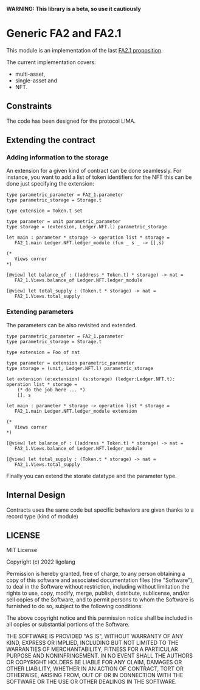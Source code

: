 **WARNING: This library is a beta, so use it cautiously**

# Generic FA2 and FA2.1

This module is an implementation of the last [FA2.1 proposition](https://hackmd.io/eOQdbL1MRlW62M6l6Tjp1Q#).

The current implementation covers:

- multi-asset,
- single-asset and
- NFT.

## Constraints

The code has been designed for the protocol LIMA.

## Extending the contract

### Adding information to the storage

An extension for a given kind of contract can be done seamlessly. For instance, you want to add a
list of token identifiers for the NFT this can be done just specifying the extension:

```ligolang
type parametric_parameter = FA2_1.parameter
type parametric_storage = Storage.t

type extension = Token.t set

type parameter = unit parametric_parameter
type storage = (extension, Ledger.NFT.l) parametric_storage

let main : parameter * storage -> operation list * storage =
   FA2_1.main Ledger.NFT.ledger_module (fun _ s _ -> [],s)

(*
   Views corner
*)

[@view] let balance_of : ((address * Token.t) * storage) -> nat =
   FA2_1.Views.balance_of Ledger.NFT.ledger_module

[@view] let total_supply : (Token.t * storage) -> nat =
   FA2_1.Views.total_supply
```

### Extending parameters

The parameters can be also revisited and extended.

```ligolang
type parametric_parameter = FA2_1.parameter
type parametric_storage = Storage.t

type extension = Foo of nat

type parameter = extension parametric_parameter
type storage = (unit, Ledger.NFT.l) parametric_storage

let extension (e:extension) (s:storage) (ledger:Ledger.NFT.t): operation list * storage =
    (* do the job here ... *)
    [], s

let main : parameter * storage -> operation list * storage =
   FA2_1.main Ledger.NFT.ledger_module extension

(*
   Views corner
*)

[@view] let balance_of : ((address * Token.t) * storage) -> nat =
   FA2_1.Views.balance_of Ledger.NFT.ledger_module

[@view] let total_supply : (Token.t * storage) -> nat =
   FA2_1.Views.total_supply
```

Finally you can extend the storate datatype and the parameter type.

## Internal Design

Contracts uses the same code but specific behaviors are given thanks to a record type (kind of module)

## LICENSE

MIT License

Copyright (c) 2022 ligolang

Permission is hereby granted, free of charge, to any person obtaining a copy
of this software and associated documentation files (the "Software"), to deal
in the Software without restriction, including without limitation the rights
to use, copy, modify, merge, publish, distribute, sublicense, and/or sell
copies of the Software, and to permit persons to whom the Software is
furnished to do so, subject to the following conditions:

The above copyright notice and this permission notice shall be included in all
copies or substantial portions of the Software.

THE SOFTWARE IS PROVIDED "AS IS", WITHOUT WARRANTY OF ANY KIND, EXPRESS OR
IMPLIED, INCLUDING BUT NOT LIMITED TO THE WARRANTIES OF MERCHANTABILITY,
FITNESS FOR A PARTICULAR PURPOSE AND NONINFRINGEMENT. IN NO EVENT SHALL THE
AUTHORS OR COPYRIGHT HOLDERS BE LIABLE FOR ANY CLAIM, DAMAGES OR OTHER
LIABILITY, WHETHER IN AN ACTION OF CONTRACT, TORT OR OTHERWISE, ARISING FROM,
OUT OF OR IN CONNECTION WITH THE SOFTWARE OR THE USE OR OTHER DEALINGS IN THE
SOFTWARE.
